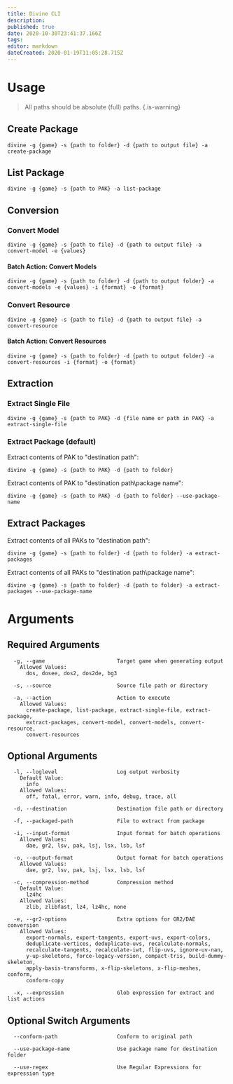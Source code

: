 ```yaml
---
title: Divine CLI
description: 
published: true
date: 2020-10-30T23:41:37.166Z
tags: 
editor: markdown
dateCreated: 2020-01-19T11:05:28.715Z
---
```


# Usage

> All paths should be absolute (full) paths.
{.is-warning}


## Create Package

```
divine -g {game} -s {path to folder} -d {path to output file} -a create-package
```

## List Package

```
divine -g {game} -s {path to PAK} -a list-package
```

## Conversion

### Convert Model

```
divine -g {game} -s {path to file} -d {path to output file} -a convert-model -e {values}
```

#### Batch Action: Convert Models

```
divine -g {game} -s {path to folder} -d {path to output folder} -a convert-models -e {values} -i {format} -o {format}
```

### Convert Resource

```
divine -g {game} -s {path to file} -d {path to output file} -a convert-resource
```

#### Batch Action: Convert Resources

```
divine -g {game} -s {path to folder} -d {path to output folder} -a convert-resources -i {format} -o {format}
```

## Extraction

### Extract Single File

```
divine -g {game} -s {path to PAK} -d {file name or path in PAK} -a extract-single-file
```

### Extract Package (default)

Extract contents of PAK to "destination path":
```
divine -g {game} -s {path to PAK} -d {path to folder}
```

Extract contents of PAK to "destination path\package name":
```
divine -g {game} -s {path to PAK} -d {path to folder} --use-package-name
```

## Extract Packages

Extract contents of all PAKs to "destination path":
```
divine -g {game} -s {path to folder} -d {path to folder} -a extract-packages
```

Extract contents of all PAKs to "destination path\package name":
```
divine -g {game} -s {path to folder} -d {path to folder} -a extract-packages --use-package-name
```



# Arguments

## Required Arguments

```
  -g, --game                       Target game when generating output
    Allowed Values:
      dos, dosee, dos2, dos2de, bg3

  -s, --source                     Source file path or directory

  -a, --action                     Action to execute
    Allowed Values:
      create-package, list-package, extract-single-file, extract-package,
      extract-packages, convert-model, convert-models, convert-resource,
      convert-resources
```

## Optional Arguments
```
  -l, --loglevel                   Log output verbosity
    Default Value:
      info
    Allowed Values:
      off, fatal, error, warn, info, debug, trace, all

  -d, --destination                Destination file path or directory

  -f, --packaged-path              File to extract from package

  -i, --input-format               Input format for batch operations
    Allowed Values:
      dae, gr2, lsv, pak, lsj, lsx, lsb, lsf

  -o, --output-format              Output format for batch operations
    Allowed Values:
      dae, gr2, lsv, pak, lsj, lsx, lsb, lsf

  -c, --compression-method         Compression method
    Default Value:
      lz4hc
    Allowed Values:
      zlib, zlibfast, lz4, lz4hc, none

  -e, --gr2-options                Extra options for GR2/DAE conversion
    Allowed Values:
      export-normals, export-tangents, export-uvs, export-colors,
      deduplicate-vertices, deduplicate-uvs, recalculate-normals,
      recalculate-tangents, recalculate-iwt, flip-uvs, ignore-uv-nan,
      y-up-skeletons, force-legacy-version, compact-tris, build-dummy-skeleton,
      apply-basis-transforms, x-flip-skeletons, x-flip-meshes, conform,
      conform-copy

  -x, --expression                 Glob expression for extract and list actions
```

## Optional Switch Arguments
```
  --conform-path                   Conform to original path

  --use-package-name               Use package name for destination folder

  --use-regex                      Use Regular Expressions for expression type
```